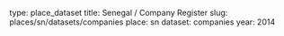 type: place_dataset
title: Senegal / Company Register
slug: places/sn/datasets/companies
place: sn
dataset: companies
year: 2014
